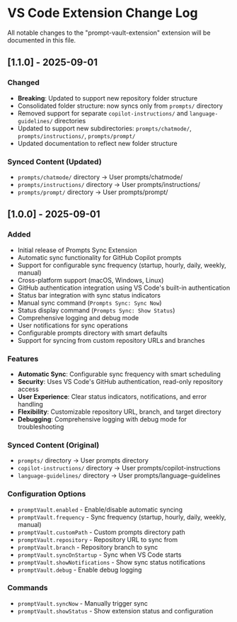 # VS Code Extension Change Log

All notable changes to the "prompt-vault-extension" extension will be documented in this file.

## [1.1.0] - 2025-09-01

### Changed

- **Breaking**: Updated to support new repository folder structure
- Consolidated folder structure: now syncs only from `prompts/` directory
- Removed support for separate `copilot-instructions/` and `language-guidelines/` directories
- Updated to support new subdirectories: `prompts/chatmode/`, `prompts/instructions/`, `prompts/prompt/`
- Updated documentation to reflect new folder structure

### Synced Content (Updated)

- `prompts/chatmode/` directory → User prompts/chatmode/
- `prompts/instructions/` directory → User prompts/instructions/
- `prompts/prompt/` directory → User prompts/prompt/

## [1.0.0] - 2025-09-01

### Added

- Initial release of Prompts Sync Extension
- Automatic sync functionality for GitHub Copilot prompts
- Support for configurable sync frequency (startup, hourly, daily, weekly, manual)
- Cross-platform support (macOS, Windows, Linux)
- GitHub authentication integration using VS Code's built-in authentication
- Status bar integration with sync status indicators
- Manual sync command (`Prompts Sync: Sync Now`)
- Status display command (`Prompts Sync: Show Status`)
- Comprehensive logging and debug mode
- User notifications for sync operations
- Configurable prompts directory with smart defaults
- Support for syncing from custom repository URLs and branches

### Features

- **Automatic Sync**: Configurable sync frequency with smart scheduling
- **Security**: Uses VS Code's GitHub authentication, read-only repository access
- **User Experience**: Clear status indicators, notifications, and error handling
- **Flexibility**: Customizable repository URL, branch, and target directory
- **Debugging**: Comprehensive logging with debug mode for troubleshooting

### Synced Content (Original)

- `prompts/` directory → User prompts directory
- `copilot-instructions/` directory → User prompts/copilot-instructions
- `language-guidelines/` directory → User prompts/language-guidelines

### Configuration Options

- `promptVault.enabled` - Enable/disable automatic syncing
- `promptVault.frequency` - Sync frequency (startup, hourly, daily, weekly, manual)
- `promptVault.customPath` - Custom prompts directory path
- `promptVault.repository` - Repository URL to sync from
- `promptVault.branch` - Repository branch to sync
- `promptVault.syncOnStartup` - Sync when VS Code starts
- `promptVault.showNotifications` - Show sync status notifications
- `promptVault.debug` - Enable debug logging

### Commands

- `promptVault.syncNow` - Manually trigger sync
- `promptVault.showStatus` - Show extension status and configuration
